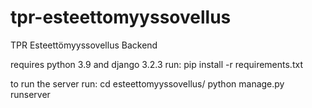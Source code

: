 # tpr-esteettomyyssovellus
TPR Esteettömyyssovellus Backend

requires python 3.9 and django 3.2.3
run:
pip install -r requirements.txt


to run the server run: 
cd esteettomyyssovellus/
python manage.py runserver

